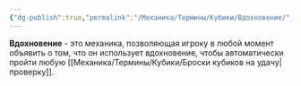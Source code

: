 ```yaml
---
{"dg-publish":true,"permalink":"/Механика/Термины/Кубики/Вдохновение/","noteIcon":"","created":"2025-09-03T17:43:52.546+03:00","updated":"2025-09-24T17:47:43.582+03:00"}
---
```


**Вдохновение** - это механика, позволяющая игроку в любой момент объявить о том, что он использует вдохновение, чтобы автоматически пройти любую [[Механика/Термины/Кубики/Броски кубиков на удачу\|проверку]].